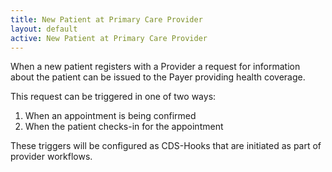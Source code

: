 ```yaml
---
title: New Patient at Primary Care Provider
layout: default
active: New Patient at Primary Care Provider
---
```


When a new patient registers with a Provider a request for information about the patient can be issued to the Payer providing health coverage. 

This request can be triggered in one of two ways:
1.	When an appointment is being confirmed
2.	When the patient checks-in for the appointment

These triggers will be configured as CDS-Hooks that are initiated as part of provider workflows. 